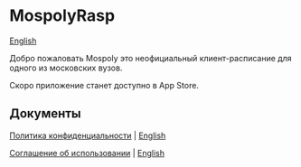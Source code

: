 # MospolyRasp

[English](./en/README.md) 

Добро пожаловать Mospoly это неофициальный клиент-расписание для одного из московских вузов.

Скоро приложение станет доступно в App Store.

## Документы

[Политика конфиденциальности](./legal/privacy-policy.md) | [English](./en/legal/privacy-policy.md)

[Соглашение об использовании](./legal/usage-agreement.md) | [English](./en/legal/usage-agreement.md)